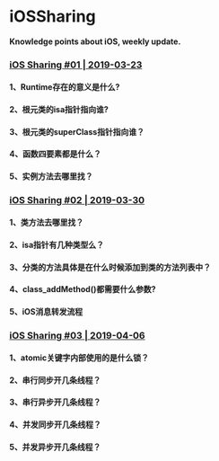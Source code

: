 # iOSSharing
**Knowledge points about iOS, weekly update.**

### [iOS Sharing #01 | 2019-03-23](https://github.com/MeetFutureOrg/iOSSharing/blob/master/iOSSharing%20%231%20%7C%202019-03-23/iOSSharing%20%231%20%7C%202019-03-23.md)
#### 1、Runtime存在的意义是什么?
#### 2、根元类的isa指针指向谁?
#### 3、根元类的superClass指针指向谁？
#### 4、函数四要素都是什么？
#### 5、实例方法去哪里找？

### [iOS Sharing #02 | 2019-03-30](https://github.com/MeetFutureOrg/iOSSharing/blob/master/iOSSharing%20%232%20%7C%202019-03-30/iOSSharing%20%232%20%7C%202019-03-30.md)
#### 1、类方法去哪里找？
#### 2、isa指针有几种类型么？
#### 3、分类的方法具体是在什么时候添加到类的方法列表中？
#### 4、class_addMethod()都需要什么参数?
#### 5、iOS消息转发流程

### [iOS Sharing #03 | 2019-04-06](https://github.com/MeetFutureOrg/iOSSharing/blob/master/iOSSharing%20%233%20%7C%202019-04-06/iOSSharing%20%233%20%7C%202019-04-06.md)
#### 1、atomic关键字内部使用的是什么锁？
#### 2、串行同步开几条线程？
#### 3、串行异步开几条线程？
#### 4、并发同步开几条线程？
#### 5、并发异步开几条线程？
